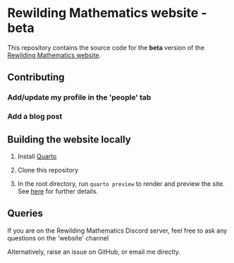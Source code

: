 # Rewilding Mathematics website - beta

This repository contains the source code for the **beta** version of the [Rewilding Mathematics website](https://jmarshrossney.github.io/rewilding-mathematics-beta).

## Contributing

### Add/update my profile in the 'people' tab

### Add a blog post

## Building the website locally

1. Install [Quarto](https://quarto.org/)

2. Clone this repository

3. In the root directory, run `quarto preview` to render and preview the site. See [here](https://quarto.org/docs/websites/#website-preview) for further details.


## Queries

If you are on the Rewilding Mathematics Discord server, feel free to ask any questions on the 'website' channel

Alternatively, raise an issue on GitHub, or email me directly.
